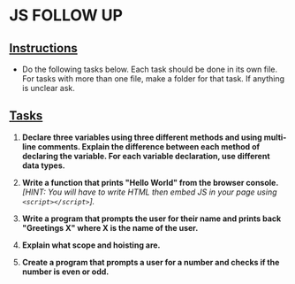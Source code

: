 # JS FOLLOW UP

## <u>Instructions</u>

- Do the following tasks below. Each task should be done in its own file. For tasks with more than one file, make a folder for that task. If anything is unclear ask.

## <u>Tasks</u>

1. **Declare three variables using three different methods and using multi-line comments. Explain the difference between each method of declaring the variable. For each variable declaration, use different data types.**

2. **Write a function that prints "Hello World" from the browser console.** *[HINT: You will have to write HTML then embed JS in your page using `<script></script>`].*

3. **Write a program that prompts the user for their name and prints back "Greetings X" where X is the name of the user.**

4. **Explain what scope and hoisting are.**

5. **Create a program that prompts a user for a number and checks if the number is even or odd.**
